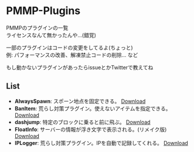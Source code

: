 # PMMP-Plugins
PMMPのプラグインの一覧  
ライセンスなんて無かったんや…(錯覚)  
  
一部のプラグインはコードの変更をしてるよ(ちょっと)  
例: パフォーマンスの改善、解凍禁止コードの削除… など

もし動かないプラグインがあったらissueとかTwitterで教えてね

## List
 - **AlwaysSpawn**: スポーン地点を固定できる。 <!-- [PocketMine Forums](https://forums.pocketmine.net/plugins/alwaysspawn.284/) --> [Download](https://github.com/Nerahikada/PMMP-Plugins/releases/download/Plugins/AlwaysSpawn_v2.2.2.11.phar)
 - **BanItem**: 荒らし対策プラグイン。使えないアイテムを指定できる。 <!-- [Github](https://github.com/LDX-MCPE/BanItem) --> [Download](https://github.com/Nerahikada/PMMP-Plugins/releases/download/Plugins/BanItem_v2.2.11.phar)
 - **dashjump**: 特定のブロックに乗ると前に飛ぶ。 <!-- [MinecraftPE ForumUploader](http://uploader.mcpe.jp/detail?c=140) --> [Download](https://github.com/Nerahikada/PMMP-Plugins/releases/download/Plugins/dashjump_v1.1.11.phar)
 - **FloatInfo**: サーバーの情報が浮き文字で表示される。(リメイク版) [Download](https://github.com/Nerahikada/PMMP-Plugins/releases/download/Plugins/FloatInfo_v1.0.11.1.phar)
 - **IPLogger**: 荒らし対策プラグイン。IPを自動で記録してくれる。 <!-- [PocketMine Forusm](https://github.com/PEMapModder/Small-ZC-Plugins/tree/master/IPLogger) --> [Download](https://github.com/Nerahikada/PMMP-Plugins/releases/download/Plugins/IPLogger_v1.3.11.phar)